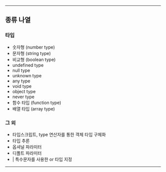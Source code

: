---

## 종류 나열

### 타입
- 숫자형 (number type)
- 문자형 (string type)
- 비교형 (boolean type)
- undefined type
- null type
- unknown type
- any type
- void type
- object type
- never type
- 함수 타입 (function type)
- 배열 타입 (array type)

### 그 외

- 타입스크립트, type 연산자를 통한 객체 타입 구체화
- 타입 추론
- 옵셔널 파라미터
- 디폴트 파라미터
- | 특수문자를 사용한 or 타입 지정

---